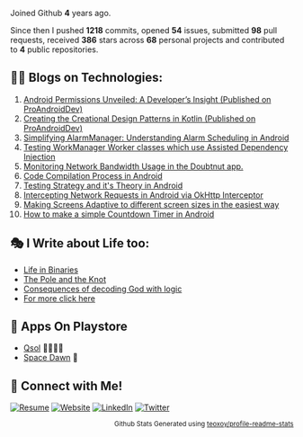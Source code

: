 Joined Github **4** years ago.

Since then I pushed **1218** commits, opened **54** issues, submitted **98** pull requests, received **386** stars across **68** personal projects and contributed to **4** public repositories.

## 🧑‍💻 Blogs on Technologies:

1. [Android Permissions Unveiled: A Developer’s Insight (Published on ProAndroidDev)](https://proandroiddev.com/android-permissions-unveiled-a-developers-insight-131c829c150b)
2. [Creating the Creational Design Patterns in Kotlin (Published on ProAndroidDev)](https://proandroiddev.com/creating-the-creational-design-patterns-in-kotlin-319d08fdf9b6)
3. [Simplifying AlarmManager: Understanding Alarm Scheduling in Android](https://avidraghav.hashnode.dev/simplifying-alarmmanager-understanding-alarm-scheduling-in-android)
4. [Testing WorkManager Worker classes which use Assisted Dependency Injection](https://medium.com/@raghavaggarwal776/testing-workmanager-worker-classes-which-use-assisted-dependency-injection-5862d59f0494)
5. [Monitoring Network Bandwidth Usage in the Doubtnut app.](https://medium.com/doubtnut/monitoring-network-bandwidth-usage-in-the-doubtnut-app-40d4aba0cf7d)
6. [Code Compilation Process in Android](https://avidraghav.hashnode.dev/code-compilation-process-in-android)
7. [Testing Strategy and it's Theory in Android](https://avidraghav.hashnode.dev/testing-strategy-and-its-theory-in-android-1)
8. [Intercepting Network Requests in Android via OkHttp Interceptor](https://avidraghav.hashnode.dev/intercepting-network-requests-in-android-via-okhttp-interceptor)
9. [Making Screens Adaptive to different screen sizes in the easiest way](https://medium.com/@raghavaggarwal776/making-screens-adaptive-to-different-screen-sizes-in-the-most-easy-way-fb3081175680)
10. [How to make a simple Countdown Timer in Android](https://medium.com/@raghavaggarwal776/how-to-make-a-simple-countdown-timer-in-android-bfb5bf6f3399)

## 🎭 I Write about Life too:

- [Life in Binaries](https://avidraghav.dev/everydaylens/binary_life/)
- [The Pole and the Knot](https://avidraghav.dev/everydaylens/pole_knot/)
- [Consequences of decoding God with logic](https://avidraghav.dev/everydaylens/decoding_god_with_logic/)
- [For more click here](https://avidraghav.dev/everydaylens/)

## 📱 Apps On Playstore

- [Qsol](https://play.google.com/store/apps/details?id=com.application.kurukshetrauniversitypapers)  👩‍🎓👨‍🎓
- [Space Dawn](https://play.google.com/store/apps/details?id=com.raghav.spacedawnv2)  🚀

## 🔗 Connect with Me!

[![Resume](https://img.shields.io/badge/-Resume-white?style=for-the-badge&logo=Android&logoColor=purple)](https://drive.google.com/file/d/1uDV1lX2vuV4hPtruGY1gozvnqS25VkqH/view?usp=sharing)
[![Website](https://img.shields.io/badge/-Website-green?style=for-the-badge&logo=googlechrome&logoColor=white)](https://avidraghav.dev/)
[![LinkedIn](https://img.shields.io/badge/-LinkedIn-blue?style=for-the-badge&logo=Linkedin&logoColor=white)](https://www.linkedin.com/in/avidraghav/)
[![Twitter](https://img.shields.io/badge/-Twitter-blue?style=for-the-badge&logo=twitter&logoColor=white)](https://twitter.com/avidRaghav)




<p align="right"><sub>Github Stats Generated using <a href="https://github.com/marketplace/actions/profile-readme-stats">teoxoy/profile-readme-stats</a>
